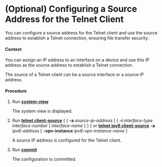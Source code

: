 (Optional) Configuring a Source Address for the Telnet Client
=============================================================

You can configure a source address for the Telnet client and use the source address to establish a Telnet connection, ensuring file transfer security.

#### Context

You can assign an IP address to an interface on a device and use this IP address as the source address to establish a Telnet connection.

The source of a Telnet client can be a source interface or a source IP address.


#### Procedure

1. Run [**system-view**](cmdqueryname=system-view)
   
   
   
   The system view is displayed.
2. Run [**telnet client-source**](cmdqueryname=telnet+client-source) { { **-a** *source-ip-address* | { **-i** *interface-type* *interface-number* | *interface-name* } } } or [**telnet ipv6 client-source**](cmdqueryname=telnet+ipv6+client-source) **-a** *ipv6-address* [ **-vpn-instance** *ipv6-vpn-instance-name* ]
   
   
   
   A source IP address is configured for the Telnet client.
3. Run [**commit**](cmdqueryname=commit)
   
   
   
   The configuration is committed.